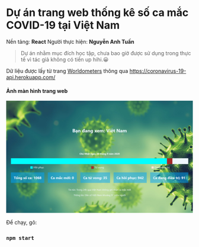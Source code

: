 # Dự án trang web thống kê số ca mắc COVID-19 tại Việt Nam

Nền tảng: **React**
Người thực hiện: **Nguyễn Anh Tuấn**

> Dự án nhằm mục đích học tập, chưa bao giờ được sử dụng trong thực tế vì tác giả không có tiền up hihi.:grinning:

Dữ liệu được lấy từ trang [Worldometers](https://www.worldometers.info/coronavirus/) thông qua https://coronavirus-19-api.herokuapp.com/

#### Ảnh màn hình trang web

![Ảnh chụp màn hình](/public/screenshot.png)

Để chạy, gõ:

### `npm start`